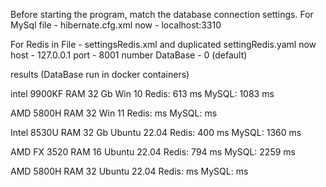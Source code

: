 Before starting the program, match the database connection settings.
For MySql file - hibernate.cfg.xml
now - localhost:3310

For Redis in File - settingsRedis.xml and duplicated settingRedis.yaml
now
host - 127.0.0.1
port - 8001
number DataBase - 0 (default)

results (DataBase run in docker containers)

intel 9900KF RAM 32 Gb Win 10
Redis:	 613 ms
MySQL:	1083 ms

AMD  5800H RAM 32 Win 11
Redis:	 ms
MySQL:	 ms

Intel 8530U RAM 32 Gb Ubuntu 22.04
Redis:	 400 ms
MySQL:	1360 ms

AMD FX 3520 RAM 16 Ubuntu 22.04 
Redis:	 794 ms
MySQL:	2259 ms

AMD  5800H RAM 32 Ubuntu 22.04
Redis:	 ms
MySQL:	 ms
